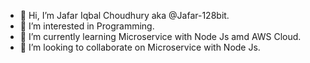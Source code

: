 - 👋 Hi, I’m Jafar Iqbal Choudhury aka @Jafar-128bit.
- 👀 I’m interested in Programming.
- 🌱 I’m currently learning Microservice with Node Js amd AWS Cloud.
- 💞️ I’m looking to collaborate on Microservice with Node Js.
